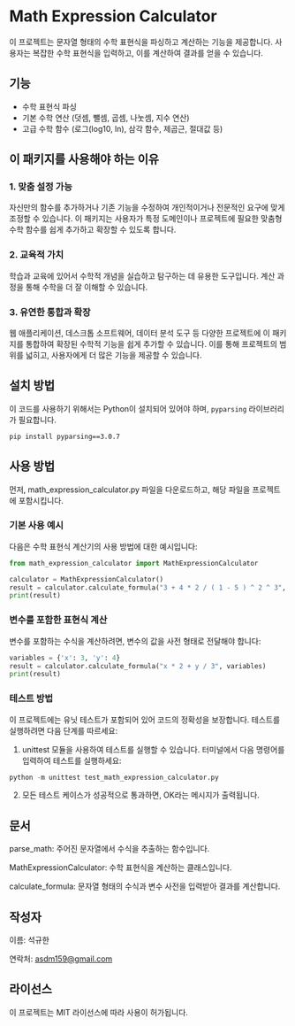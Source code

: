 # Math Expression Calculator

이 프로젝트는 문자열 형태의 수학 표현식을 파싱하고 계산하는 기능을 제공합니다. 사용자는 복잡한 수학 표현식을 입력하고, 이를 계산하여 결과를 얻을 수 있습니다.

## 기능

- 수학 표현식 파싱
- 기본 수학 연산 (덧셈, 뺄셈, 곱셈, 나눗셈, 지수 연산)
- 고급 수학 함수 (로그(log10, ln), 삼각 함수, 제곱근, 절대값 등)

## 이 패키지를 사용해야 하는 이유
### 1. 맞춤 설정 가능
자신만의 함수를 추가하거나 기존 기능을 수정하여 개인적이거나 전문적인 요구에 맞게 조정할 수 있습니다. 이 패키지는 사용자가 특정 도메인이나 프로젝트에 필요한 맞춤형 수학 함수를 쉽게 추가하고 확장할 수 있도록 합니다. 

### 2. 교육적 가치
학습과 교육에 있어서 수학적 개념을 실습하고 탐구하는 데 유용한 도구입니다. 계산 과정을 통해 수학을 더 잘 이해할 수 있습니다.

### 3. 유연한 통합과 확장
웹 애플리케이션, 데스크톱 소프트웨어, 데이터 분석 도구 등 다양한 프로젝트에 이 패키지를 통합하여 확장된 수학적 기능을 쉽게 추가할 수 있습니다. 이를 통해 프로젝트의 범위를 넓히고, 사용자에게 더 많은 기능을 제공할 수 있습니다.

## 설치 방법

이 코드를 사용하기 위해서는 Python이 설치되어 있어야 하며, `pyparsing` 라이브러리가 필요합니다.

```bash
pip install pyparsing==3.0.7
```

## 사용 방법
먼저, math_expression_calculator.py 파일을 다운로드하고, 해당 파일을 프로젝트에 포함시킵니다.

### 기본 사용 예시
다음은 수학 표현식 계산기의 사용 방법에 대한 예시입니다:
```python
from math_expression_calculator import MathExpressionCalculator

calculator = MathExpressionCalculator()
result = calculator.calculate_formula("3 + 4 * 2 / ( 1 - 5 ) ^ 2 ^ 3", {})
print(result)
```

### 변수를 포함한 표현식 계산
변수를 포함하는 수식을 계산하려면, 변수의 값을 사전 형태로 전달해야 합니다:

```python
variables = {'x': 3, 'y': 4}
result = calculator.calculate_formula("x * 2 + y / 3", variables)
print(result)
```

### 테스트 방법
이 프로젝트에는 유닛 테스트가 포함되어 있어 코드의 정확성을 보장합니다. 테스트를 실행하려면 다음 단계를 따르세요:

1. unittest 모듈을 사용하여 테스트를 실행할 수 있습니다. 터미널에서 다음 명령어를 입력하여 테스트를 실행하세요:
```python
python -m unittest test_math_expression_calculator.py
```

2. 모든 테스트 케이스가 성공적으로 통과하면, OK라는 메시지가 출력됩니다.


## 문서
parse_math: 주어진 문자열에서 수식을 추출하는 함수입니다.

MathExpressionCalculator: 수학 표현식을 계산하는 클래스입니다.

calculate_formula: 문자열 형태의 수식과 변수 사전을 입력받아 결과를 계산합니다.

## 작성자
이름: 석규한

연락처: asdm159@gmail.com

## 라이선스
이 프로젝트는 MIT 라이선스에 따라 사용이 허가됩니다.